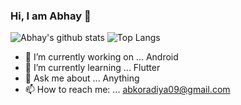 ### Hi, I am Abhay 👋

![Abhay's github stats](https://github-readme-stats.vercel.app/api?username=abkoradiya&count_private=true&show_icons=true)
![Top Langs](https://github-readme-stats.vercel.app/api/top-langs/?username=abkoradiya)


- 🔭 I’m currently working on ... Android
- 🌱 I’m currently learning ... Flutter
- 💬 Ask me about ... Anything
- 📫 How to reach me: ... abkoradiya09@gmail.com
